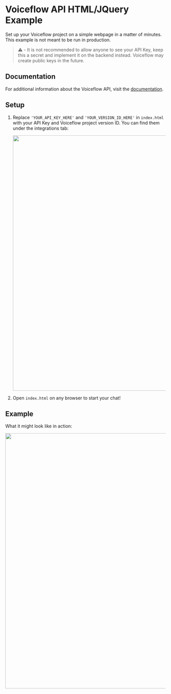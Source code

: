 # Voiceflow API HTML/JQuery Example

Set up your Voiceflow project on a simple webpage in a matter of minutes.
This example is not meant to be run in production.

> ⚠️ - It is not recommended to allow anyone to see your API Key, keep this a secret and implement it on the backend instead.
> Voiceflow may create public keys in the future.

## Documentation

For additional information about the Voiceflow API, visit the [documentation](https://www.voiceflow.com/api/dialog-manager).

## Setup

1. Replace `'YOUR_API_KEY_HERE'` and `'YOUR_VERSION_ID_HERE'` in `index.html` with your API Key and Voiceflow project version ID.
   You can find them under the integrations tab:

   <img src="https://user-images.githubusercontent.com/5643574/129422436-04d964d3-85a0-402d-ae5e-d6e84723da5e.png" width=800 />

2. Open `index.html` on any browser to start your chat!

## Example

What it might look like in action:

<img src="https://user-images.githubusercontent.com/5643574/129423633-295adc7e-ba38-4845-af08-c410e250f75a.png" width=800 />
